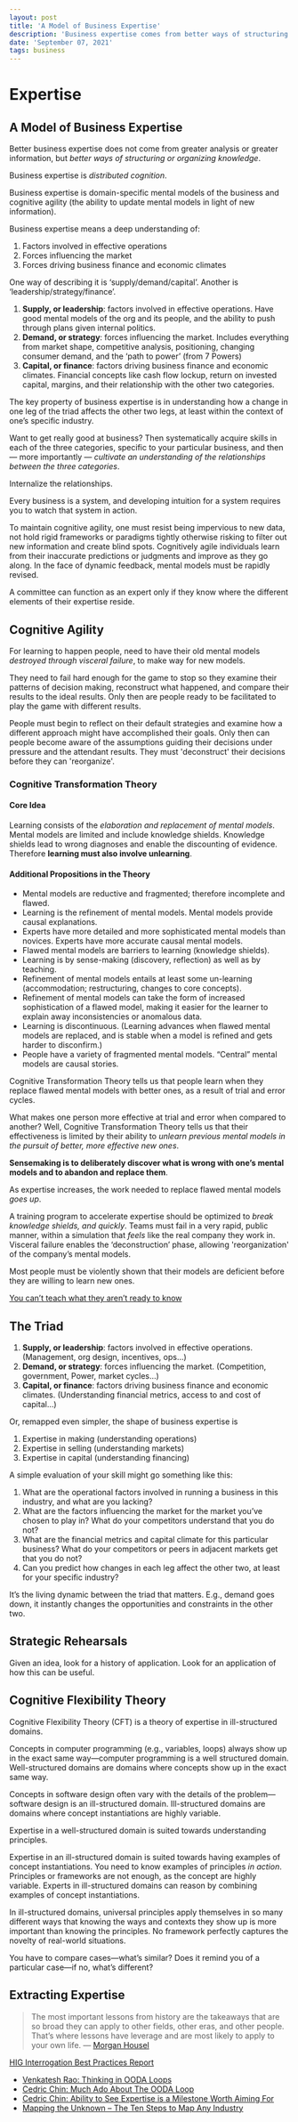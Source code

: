 ```yaml
---
layout: post
title: 'A Model of Business Expertise'
description: 'Business expertise comes from better ways of structuring or organizing knowledge.'
date: 'September 07, 2021'
tags: business
---
```


# Expertise

## A Model of Business Expertise

Better business expertise does not come from greater analysis or greater information, but *better ways of structuring or organizing knowledge*.

Business expertise is *distributed cognition*.

Business expertise is domain-specific mental models of the business and cognitive agility (the ability to update mental models in light of new information).

Business expertise means a deep understanding of:
1. Factors involved in effective operations
2. Forces influencing the market
3. Forces driving business finance and economic climates

One way of describing it is ‘supply/demand/capital’. Another is ‘leadership/strategy/finance’.

1. **Supply, or leadership**: factors involved in effective operations. Have good mental models of the org and its people, and the ability to push through plans given internal politics.
2. **Demand, or strategy**: forces influencing the market. Includes everything from market shape, competitive analysis, positioning, changing consumer demand, and the ‘path to power’ (from 7 Powers)
3. **Capital, or finance**: factors driving business finance and economic climates. Financial concepts like cash flow lockup, return on invested capital, margins, and their relationship with the other two categories.

The key property of business expertise is in understanding how a change in one leg of the triad affects the other two legs, at least within the context of one’s specific industry.

Want to get really good at business? Then systematically acquire skills in each of the three categories, specific to your particular business, and then — more importantly — *cultivate an understanding of the relationships between the three categories*.

Internalize the relationships.

Every business is a system, and developing intuition for a system requires you to watch that system in action.

To maintain cognitive agility, one must resist being impervious to new data, not hold rigid frameworks or paradigms tightly otherwise risking to filter out new information and create blind spots. Cognitively agile individuals learn from their inaccurate predictions or judgments and improve as they go along. In the face of dynamic feedback, mental models must be rapidly revised.

A committee can function as an expert only if they know where the different elements of their expertise reside.

## Cognitive Agility

For learning to happen people, need to have their old mental models *destroyed through visceral failure*, to make way for new models.

They need to fail hard enough for the game to stop so they examine their patterns of decision making, reconstruct what happened, and compare their results to the ideal results. Only then are people ready to be facilitated to play the game with different results.

People must begin to reflect on their default strategies and examine how a different approach might have accomplished their goals. Only then can people become aware of the assumptions guiding their decisions under pressure and the attendant results. They must 'deconstruct' their decisions before they can 'reorganize'.

### Cognitive Transformation Theory
#### Core Idea
Learning consists of the *elaboration and replacement of mental models*. Mental models are limited and include knowledge shields. Knowledge shields lead to wrong diagnoses and enable the discounting of evidence.
Therefore **learning must also involve unlearning**.

#### Additional Propositions in the Theory
- Mental models are reductive and fragmented; therefore incomplete and flawed.
- Learning is the refinement of mental models. Mental models provide causal explanations.
- Experts have more detailed and more sophisticated mental models than novices. Experts have more accurate causal mental models.
- Flawed mental models are barriers to learning (knowledge shields).
- Learning is by sense-making (discovery, reflection) as well as by teaching.
- Refinement of mental models entails at least some un-learning (accommodation; restructuring, changes to core concepts).
- Refinement of mental models can take the form of increased sophistication of a flawed model, making it easier for the learner to explain away inconsistencies or anomalous data.
- Learning is discontinuous. (Learning advances when flawed mental models are replaced, and is stable when a model is refined and gets harder to disconfirm.)
- People have a variety of fragmented mental models. “Central” mental models are causal stories.

Cognitive Transformation Theory tells us that people learn when they replace flawed mental models with better ones, as a result of trial and error cycles.

What makes one person more effective at trial and error when compared to another? Well, Cognitive Transformation Theory tells us that their effectiveness is limited by their ability to *unlearn previous mental models in the pursuit of better, more effective new ones*.

**Sensemaking is to deliberately discover what is wrong with one’s mental models and to abandon and replace them**.

As expertise increases, the work needed to replace flawed mental models *goes up*.

A training program to accelerate expertise should be optimized to *break knowledge shields, and quickly*. Teams must fail in a very rapid, public manner, within a simulation that *feels* like the real company they work in. Visceral failure enables the ‘deconstruction’ phase, allowing 'reorganization' of the company’s mental models.

Most people must be violently shown that their models are deficient before they are willing to learn new ones.

[You can’t teach what they aren’t ready to know](https://commoncog.com/blog/you-cant-teach-what-they-arent-ready-to-know/)

## The Triad

1. **Supply, or leadership**: factors involved in effective operations. (Management, org design, incentives, ops…)
2. **Demand, or strategy**: forces influencing the market. (Competition, government, Power, market cycles…)
3. **Capital, or finance**: factors driving business finance and economic climates. (Understanding financial metrics, access to and cost of capital…)


Or, remapped even simpler, the shape of business expertise is
1. Expertise in making (understanding operations)
2. Expertise in selling (understanding markets)
3. Expertise in capital (understanding financing)

A simple evaluation of your skill might go something like this:
1. What are the operational factors involved in running a business in this industry, and what are you lacking?
2. What are the factors influencing the market for the market you’ve chosen to play in? What do your competitors understand that you do not?
3. What are the financial metrics and capital climate for this particular business? What do your competitors or peers in adjacent markets get that you do not?
4. Can you predict how changes in each leg affect the other two, at least for your specific industry?

It’s the living dynamic between the triad that matters.  E.g., demand goes down, it instantly changes the opportunities and constraints in the other two.

## Strategic Rehearsals

Given an idea, look for a history of application. Look for an application of how this can be useful.


## Cognitive Flexibility Theory

Cognitive Flexibility Theory (CFT) is a theory of expertise in ill-structured domains.

Concepts in computer programming (e.g., variables, loops) always show up in the exact same way—computer programming is a well structured domain. Well-structured domains are domains where concepts show up in the exact same way.

Concepts in software design often vary with the details of the problem—software design is an ill-structured domain. Ill-structured domains are domains where concept instantiations are highly variable.

Expertise in a well-structured domain is suited towards understanding principles.

Expertise in an ill-structured domain is suited towards having examples of concept instantiations. You need to know examples of principles _in action_. Principles or frameworks are not enough, as the concept are highly variable. Experts in ill-structured domains can reason by combining examples of concept instantiations.

In ill-structured domains, universal principles apply themselves  in so many different ways that knowing the ways and contexts they show up is more important than knowing the principles. No framework perfectly captures the novelty of real-world situations.

You have to compare cases—what’s similar? Does it remind you of a particular case—if no, what’s different?

## Extracting Expertise

> The most important lessons from history are the takeaways that are so broad they can apply to other fields, other eras, and other people. That’s where lessons have leverage and are most likely to apply to your own life.
> — [Morgan Housel](https://collabfund.com/blog/five-lessons-from-history/)

[HIG Interrogation Best Practices Report](https://www.fbi.gov/file-repository/hig-report-august-2016.pdf/view)

- [Venkatesh Rao: Thinking in OODA Loops](https://www.ribbonfarm.com/2021/12/06/thinking-in-ooda-loops/)
- [Cedric Chin: Much Ado About The OODA Loop](https://commoncog.com/much-ado-about-the-ooda-loop/)
- [Cedric Chin: Ability to See Expertise is a Milestone Worth Aiming For](https://commoncog.com/seeing-expertise-milestone-worth-aiming-for/)
- [Mapping the Unknown – The Ten Steps to Map Any Industry](https://steveblank.com/2022/09/20/mapping-the-unknown-the-ten-steps-to-map-any-industry/)
